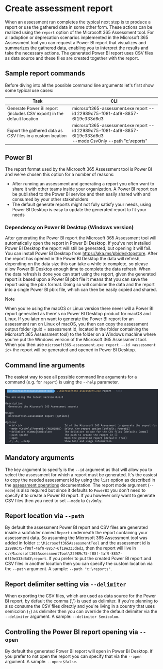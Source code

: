 # Create assessment report

When an assessment run completes the typical next step is to produce a report or use the gathered data in some other form. These actions can be realized using the `report` option of the Microsoft 365 Assessment tool. For all adoption or deprecation scenarios implemented in the Microsoft 365 Assessment tool you can request a Power BI report that visualizes and summarizes the gathered data, enabling you to interpret the results and take the necessary actions. The generated Power BI report uses CSV files as data source and these files are created together with the report.

## Sample report commands

Before diving into all the possible command line arguments let's first show some typical use cases:

Task | CLI
-----|------
Generate Power BI report (includes CSV export) in the default location | microsoft365-assessment.exe report --id 22989c75-f08f-4af9-8857-6f19e333d6d3
Export the gathered data as CSV files in a custom location | microsoft365-assessment.exe report --id 22989c75-f08f-4af9-8857-6f19e333d6d3 <br> --mode CsvOnly --path "c:\reports"

## Power BI

The report format used by the Microsoft 365 Assessment tool is Power BI and we've chosen this option for a number of reasons:

- After running an assessment and generating a report you often want to share it with other teams inside your organization. A Power BI report can be published to the Power BI service and then easily shared with and consumed by your other stakeholders
- The default generate reports might not fully satisfy your needs, using Power BI Desktop is easy to update the generated report to fit your needs

### Dependency on Power BI Desktop (Windows version)

After generating the Power BI report the Microsoft 365 Assessment tool will automatically open the report in Power BI Desktop. If you've not installed Power BI Desktop the report will still be generated, but opening it will fail. You can install Power BI Desktop from https://aka.ms/pbidesktopstore. After the report has opened in the Power BI Desktop the data will refresh, depending on the data size this can take a while to complete, so please allow Power BI Desktop enough time to complete the data refresh. When the data refresh is done you can start using the report, given the generated report is based upon a Power BI pbit file it means that you can save the report using the pbix format. Doing so will combine the data and the report into a single Power BI pbix file, which can then be easily copied and shared.

> [!Note]
> When you're using the macOS or Linux version there never will a Power BI report generated as there's no Power BI Desktop product for macOS and Linux. If you later on want to generate the Power BI report for an assessment ran on Linux of macOS, you then can copy the assessment output folder (guid = assessment id, located in the folder containing the Microsoft 365 Assessment tool) to the folder on a Windows machine where you've put the Windows version of the Microsoft 365 Assessment tool. When you then use `microsoft365-assessment.exe report --id <assessment id>` the report will be generated and opened in Power BI Desktop.

## Command line arguments

The easiest way to see all possible command line arguments for a command (e.g. for `report`) is using the `--help` parameter.

![report argument overview](../images/reportargumentshelp.png)

## Mandatory arguments

The key argument to specify is the `--id` argument as that will allow you to select the assessment for which a report must be generated. It's the easiest to copy the needed assessment id by using the `list` option as described in the [assessment operations](assess-operations.md) documentation. The report mode argument (`--mode`) is also required but since it defaults to `PowerBI` you don't need to specify it to create a Power BI report. If you however only want to generate CSV files then you need to set `--mode` to `CsvOnly`.

## Report location via `--path`

By default the assessment Power BI report and CSV files are generated inside a subfolder named `Report` underneath the report containing your assessment data. So assuming the Microsoft 365 Assessment tool was added in folder `c:\Microsoft365AssessmentTool` and the assessment id is `22989c75-f08f-4af9-8857-6f19e333d6d3`, then the report will live in `c:\Microsoft365AssessmentTool\22989c75-f08f-4af9-8857-6f19e333d6d3\report`. If you prefer to put the created Power BI report and CSV files in another location then you can specify the custom location via the `--path` argument. A sample: `--path "c:\reports"`.

## Report delimiter setting via `--delimiter`

When exporting the CSV files, which are used as data source for the Power BI report, by default the comma (',') is used as delimiter. If you're planning to also consume the CSV files directly and you're living in a country that uses semicolon (`;`) as delimiter then you can override the default delimiter via the `--delimiter` argument. A sample: `--delimiter Semicolon`.

## Controlling the Power BI report opening via `--open`

By default the generated Power BI report will open in Power BI Desktop. If you prefer to not open the report you can specify that via the `--open` argument. A sample: `--open:$false`.

